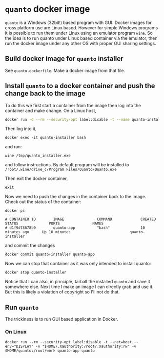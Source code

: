 # `quanto` docker image

`quanto` is a Windows (32bit!) based program with GUI. Docker images for cross platform use are Linux based. However for simple Windows programs it is possible to run them under Linux using an emulator program `wine`. So the idea is to run quanto under Linux based container via the emulator, then run the docker image under any other OS with proper GUI sharing settings.

## Build docker image for `quanto` installer

See `quanto.dockerfile`. Make a docker image from that file.

## Install `quanto` to a docker container and push the change back to the image

To do this we first start a container from the image then log into the container and make change. On a Linux host,

```bash
docker run -d --rm --security-opt label:disable -t --name quanto-installer --net=host --env="DISPLAY" -v "$HOME/.Xauthority:/root/.Xauthority:rw" -v $HOME/quanto:/root/work quanto-app bash
```
Then log into it,

```
docker exec -it quanto-installer bash
```
and run:
```
wine /tmp/quanto_installer.exe
```
and follow instructions. By default program will be installed to `/root/.wine/drive_c/Program Files/Quanto/Quanto.exe`

Then exit the docker container,
```
exit
```

Now we need to push the changes in the container back to the image. Check out the status of the container:
```
docker ps
```
```
# CONTAINER ID        IMAGE               COMMAND             CREATED             STATUS              PORTS               NAMES
# d1f9d78678b9        quanto-app          "bash"              10 minutes ago      Up 10 minutes                           quanto-installer
```
and commit the changes
```
docker commit quanto-installer quanto-app
```

Now we can stop that container as it was only intended to install quanto:
```
docker stop quanto-installer
```

Notice that I can also, in principle, tarball the installed `quanto` and save it somewhere else. Next time I make an image I can directly grab and use it. But this is likely a violation of copyright so I'll not do that.

## Run `quanto`

The trickiness is to run GUI based application in Docker.

### On Linux

```
docker run --rm --security-opt label:disable -t --net=host --env="DISPLAY" -v "$HOME/.Xauthority:/root/.Xauthority:rw" -v $HOME/quanto:/root/work quanto-app quanto
```
